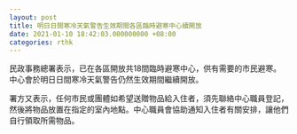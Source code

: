 ```yaml
---
layout: post
title: 明日日間寒冷天氣警告生效期間各區臨時避寒中心續開放
date: 2021-01-10 18:42:03.000000000 +08:00
categories: rthk
---
```


民政事務總署表示，已在各區開放共18間臨時避寒中心，供有需要的市民避寒。中心會於明日日間寒冷天氣警告仍然生效期間繼續開放。

署方又表示，任何市民或團體如希望送贈物品給入住者，須先聯絡中心職員登記，然後將物品放置在指定的室內地點。中心職員會協助通知入住者有關安排，讓他們自行領取所需物品。
